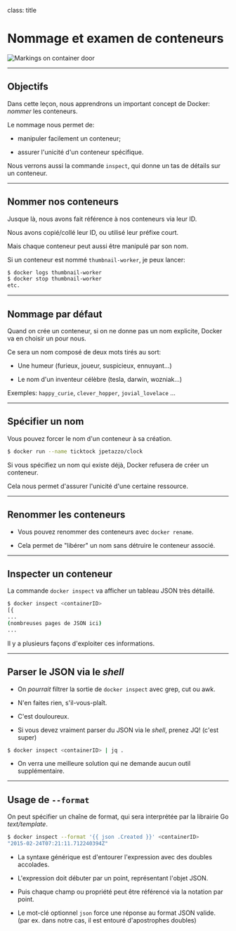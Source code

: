 
class: title

# Nommage et examen de conteneurs

![Markings on container door](images/title-naming-and-inspecting-containers.jpg)

---

## Objectifs

Dans cette leçon, nous apprendrons un important
concept de Docker: *nommer* les conteneurs.

Le nommage nous permet de:

* manipuler facilement un conteneur;

* assurer l'unicité d'un conteneur spécifique.

Nous verrons aussi la commande `inspect`, qui donne un tas de détails sur un conteneur.

---

## Nommer nos conteneurs

Jusque là, nous avons fait référence à nos conteneurs via leur ID.

Nous avons copié/collé leur ID, ou utilisé leur préfixe court.

Mais chaque conteneur peut aussi être manipulé par son nom.

Si un conteneur est nommé `thumbnail-worker`, je peux lancer:

```bash
$ docker logs thumbnail-worker
$ docker stop thumbnail-worker
etc.
```

---

## Nommage par défaut

Quand on crée un conteneur, si on ne donne pas un nom explicite,
Docker va en choisir un pour nous.

Ce sera un nom composé de deux mots tirés au sort:

* Une humeur (furieux, joueur, suspicieux, ennuyant...)

* Le nom d'un inventeur célèbre (tesla, darwin, wozniak...)

Exemples: `happy_curie`, `clever_hopper`, `jovial_lovelace` ...

---

## Spécifier un nom

Vous pouvez forcer le nom d'un conteneur à sa création.

```bash
$ docker run --name ticktock jpetazzo/clock
```

Si vous spécifiez un nom qui existe déjà, Docker refusera
de créer un conteneur.

Cela nous permet d'assurer l'unicité d'une certaine ressource.

---

## Renommer les conteneurs

* Vous pouvez renommer des conteneurs avec `docker rename`.

* Cela permet de "libérer" un nom sans détruire le conteneur associé.

---

## Inspecter un conteneur

La commande `docker inspect` va afficher un tableau JSON très détaillé.

```bash
$ docker inspect <containerID>
[{
...
(nombreuses pages de JSON ici)
...
```

Il y a plusieurs façons d'exploiter ces informations.

---

## Parser le JSON via le _shell_

* On *pourrait* filtrer la sortie de `docker inspect` avec grep, cut ou awk.

* N'en faites rien, s'il-vous-plaît.

* C'est douloureux.

* Si vous devez vraiment parser du JSON via le _shell_, prenez JQ! (c'est super)

```bash
$ docker inspect <containerID> | jq .
```

* On verra une meilleure solution qui ne demande aucun outil supplémentaire.

---

## Usage de `--format`

On peut spécifier un chaîne de format, qui sera interprétée par
la librairie Go _text/template_.

```bash
$ docker inspect --format '{{ json .Created }}' <containerID>
"2015-02-24T07:21:11.712240394Z"
```

* La syntaxe générique est d'entourer l'expression avec des doubles accolades.

* L'expression doit débuter par un point, représentant l'objet JSON.

* Puis chaque champ ou propriété peut être référencé via la notation par point.

* Le mot-clé optionnel `json` force une réponse au format JSON valide.
  <br/>(par ex. dans notre cas, il est entouré d'apostrophes doubles)